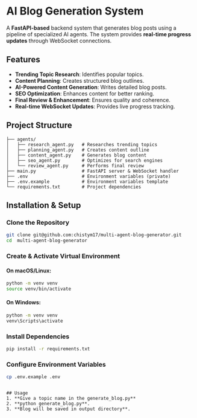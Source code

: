 # AI Blog Generation System

A **FastAPI-based** backend system that generates blog posts using a pipeline of specialized AI agents. The system provides **real-time progress updates** through WebSocket connections.

## Features

- **Trending Topic Research**: Identifies popular topics.
- **Content Planning**: Creates structured blog outlines.
- **AI-Powered Content Generation**: Writes detailed blog posts.
- **SEO Optimization**: Enhances content for better ranking.
- **Final Review & Enhancement**: Ensures quality and coherence.
- **Real-time WebSocket Updates**: Provides live progress tracking.

## Project Structure

```
├── agents/
│   ├── research_agent.py   # Researches trending topics
│   ├── planning_agent.py   # Creates content outline
│   ├── content_agent.py    # Generates blog content
│   ├── seo_agent.py        # Optimizes for search engines
│   └── review_agent.py     # Performs final review
├── main.py                 # FastAPI server & WebSocket handler
├── .env                    # Environment variables (private)
├── .env.example            # Environment variables template
└── requirements.txt        # Project dependencies
```

## Installation & Setup

### Clone the Repository

```bash
git clone git@github.com:chistym17/multi-agent-blog-generator.git
cd  multi-agent-blog-generator
```

### Create & Activate Virtual Environment

#### On macOS/Linux:

```bash
python -m venv venv
source venv/bin/activate
```

#### On Windows:

```bash
python -m venv venv
venv\Scripts\activate
```

### Install Dependencies

```bash
pip install -r requirements.txt
```

### Configure Environment Variables

```bash
cp .env.example .env
```

```

## Usage
1. **Give a topic name in the generate_blog.py**
2. **python generate_blog.py**.
3. **Blog will be saved in output directory**.

```
